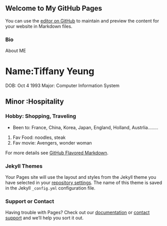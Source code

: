 ## Welcome to My GitHub Pages

You can use the [editor on GitHub](https://github.com/tiffanywy1993/tiffanywy1993.github.io/edit/master/index.md) to maintain and preview the content for your website in Markdown files.



### Bio
About ME


# Name:Tiffany Yeung
DOB: Oct 4 1993
Major: Computer Information System
## Minor :Hospitality 
### Hobby: Shopping, Traveling

- Been to: France, China, Korea, Japan, England, Holland, Austrlia........


1. Fav Food: noodles, steak
2. Fav movie: Avengers, wonder woman



For more details see [GitHub Flavored Markdown](https://guides.github.com/features/mastering-markdown/).

### Jekyll Themes

Your Pages site will use the layout and styles from the Jekyll theme you have selected in your [repository settings](https://github.com/tiffanywy1993/tiffanywy1993.github.io/settings). The name of this theme is saved in the Jekyll `_config.yml` configuration file.

### Support or Contact

Having trouble with Pages? Check out our [documentation](https://help.github.com/categories/github-pages-basics/) or [contact support](https://github.com/contact) and we’ll help you sort it out.
